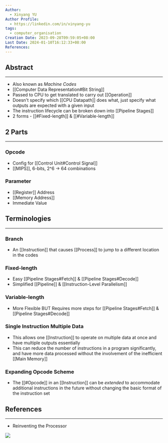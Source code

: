 ```yaml
---
Author:
  - Xinyang YU
Author Profile:
  - https://linkedin.com/in/xinyang-yu
tags:
  - computer_organisation
Creation Date: 2023-09-28T09:59:05+08:00
Last Date: 2024-01-10T16:12:33+08:00
References: 
---
```

## Abstract
---
- Also known as *Machine Codes*
- [[Computer Data Representation#Bit String]]
- Passed to CPU to get translated to carry out [[Operation]]
- Doesn't specify which [[CPU Datapath]] does what, just specify what outputs are expected with a given input
- The instruction lifecycle can be broken down into [[Pipeline Stages]]
- 2 forms - [[#Fixed-length]] & [[#Variable-length]]

## 2 Parts
---
### Opcode
- Config for [[Control Unit#Control Signal]]
- [[MIPS]], 6-bits, 2^6 -> 64 combinations 
### Parameter
- [[Register]] Address
- [[Memory Address]]
- Immediate Value


## Terminologies
---
### Branch
- An [[Instruction]] that causes [[Process]] to jump to a different location in the codes

### Fixed-length
- Easy [[Pipeline Stages#Fetch]] & [[Pipeline Stages#Decode]]
- Simplified [[Pipeline]] & [[Instruction-Level Parallelism]]
### Variable-length
- More Flexible BUT Requires more steps for [[Pipeline Stages#Fetch]] & [[Pipeline Stages#Decode]]

### Single Instruction Multiple Data
- This allows one [[Instruction]] to operate on multiple data at once and have multiple outputs essentially
- This can reduce the number of instructions in a program significantly, and have more data processed without the involvement of the inefficient [[Main Memory]]

### Expanding Opcode Scheme
- The [[#Opcode]] in an [[Instruction]] can be *extended* to accommodate additional instructions in the future without changing the basic format of the instruction set


## References
---
- Reinventing the Processor

![](https://youtu.be/rDnqmVnrZKs?si=NZli6pp_ubxKEOPm)